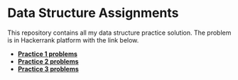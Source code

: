 # Data Structure Assignments
This repository contains all my data structure practice solution. The problem is in Hackerrank platform with the link below.
- [**Practice 1 problems**](https://www.hackerrank.com/contests/alpro-its-sd-m1-c-2022/challenges)
- [**Practice 2 problems**](https://www.hackerrank.com/contests/alpro-its-sd-m2-c-2022/challenges)
- [**Practice 3 problems**](https://www.hackerrank.com/contests/alpro-its-sd-m3-c-2022/challenges)
